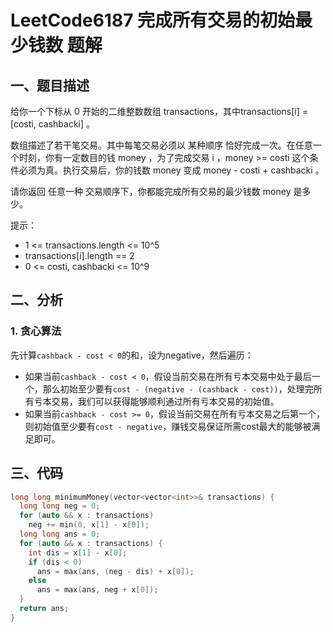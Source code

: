 # LeetCode6187 完成所有交易的初始最少钱数 题解

## 一、题目描述

给你一个下标从 0 开始的二维整数数组 transactions，其中transactions[i] = [costi, cashbacki] 。

数组描述了若干笔交易。其中每笔交易必须以 某种顺序 恰好完成一次。在任意一个时刻，你有一定数目的钱 money ，为了完成交易 i ，money >= costi 这个条件必须为真。执行交易后，你的钱数 money 变成 money - costi + cashbacki 。

请你返回 任意一种 交易顺序下，你都能完成所有交易的最少钱数 money 是多少。

提示：

+ 1 <= transactions.length <= 10^5
+ transactions[i].length == 2
+ 0 <= costi, cashbacki <= 10^9



## 二、分析

### 1. 贪心算法

先计算`cashback - cost < 0`的和，设为negative，然后遍历：

+ 如果当前`cashback - cost < 0`，假设当前交易在所有亏本交易中处于最后一个，那么初始至少要有`cost - (negative - (cashback - cost))`，处理完所有亏本交易，我们可以获得能够顺利通过所有亏本交易的初始值。
+ 如果当前`cashback - cost >= 0`，假设当前交易在所有亏本交易之后第一个，则初始值至少要有`cost - negative`，赚钱交易保证所需cost最大的能够被满足即可。



## 三、代码

```c++
long long minimumMoney(vector<vector<int>>& transactions) {
  long long neg = 0;
  for (auto && x : transactions) 
    neg += min(0, x[1] - x[0]);
  long long ans = 0;
  for (auto && x : transactions) {
    int dis = x[1] - x[0];
    if (dis < 0) 
      ans = max(ans, (neg - dis) + x[0]);
    else
      ans = max(ans, neg + x[0]);
  }
  return ans;
}
```

